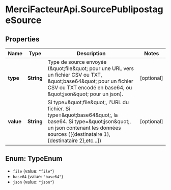 # MerciFacteurApi.SourcePublipostageSource

## Properties
Name | Type | Description | Notes
------------ | ------------- | ------------- | -------------
**type** | **String** | Type de source envoyée (\&quot;file\&quot; pour une URL vers un fichier CSV ou TXT, \&quot;base64\&quot; pour un fichier CSV ou TXT encodé en base64, ou \&quot;json\&quot; pour un json). | [optional] 
**value** | **String** | Si type&#x3D;\&quot;file\&quot;, l&#x27;URL du fichier. Si type&#x3D;\&quot;base64\&quot;, la base64. Si type&#x3D;\&quot;json\&quot;, un json contenant les données sources ([{destinataire 1},{destinataire 2},etc...]) | [optional] 

<a name="TypeEnum"></a>
## Enum: TypeEnum

* `file` (value: `"file"`)
* `base64` (value: `"base64"`)
* `json` (value: `"json"`)

